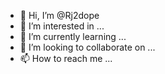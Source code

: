- 👋 Hi, I’m @Rj2dope
- 👀 I’m interested in ...
- 🌱 I’m currently learning ...
- 💞️ I’m looking to collaborate on ...
- 📫 How to reach me ...

<!---
Rj2dope/Rj2dope is a ✨ special ✨ repository because its `README.md` (this file) appears on your GitHub profile.
You can click the Preview link to take a look at your changes.
--->
